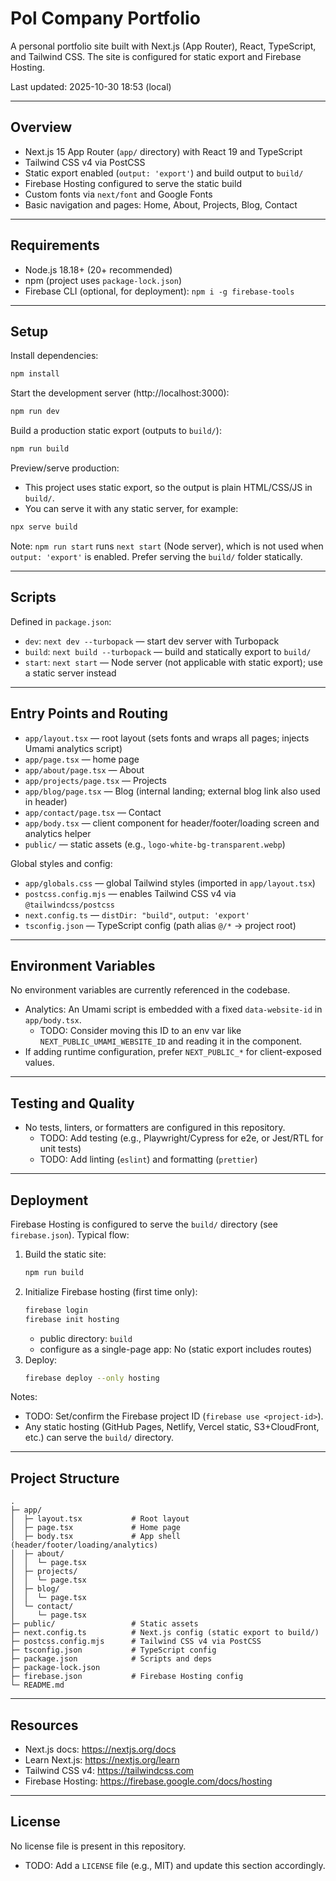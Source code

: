 # Pol Company Portfolio

A personal portfolio site built with Next.js (App Router), React, TypeScript, and Tailwind CSS. The site is configured for static export and Firebase Hosting.

Last updated: 2025-10-30 18:53 (local)

---

## Overview

- Next.js 15 App Router (`app/` directory) with React 19 and TypeScript
- Tailwind CSS v4 via PostCSS
- Static export enabled (`output: 'export'`) and build output to `build/`
- Firebase Hosting configured to serve the static build
- Custom fonts via `next/font` and Google Fonts
- Basic navigation and pages: Home, About, Projects, Blog, Contact

---

## Requirements

- Node.js 18.18+ (20+ recommended)
- npm (project uses `package-lock.json`)
- Firebase CLI (optional, for deployment): `npm i -g firebase-tools`

---

## Setup

Install dependencies:

```bash
npm install
```

Start the development server (http://localhost:3000):

```bash
npm run dev
```

Build a production static export (outputs to `build/`):

```bash
npm run build
```

Preview/serve production:

- This project uses static export, so the output is plain HTML/CSS/JS in `build/`.
- You can serve it with any static server, for example:

```bash
npx serve build
```

Note: `npm run start` runs `next start` (Node server), which is not used when `output: 'export'` is enabled. Prefer serving the `build/` folder statically.

---

## Scripts

Defined in `package.json`:

- `dev`: `next dev --turbopack` — start dev server with Turbopack
- `build`: `next build --turbopack` — build and statically export to `build/`
- `start`: `next start` — Node server (not applicable with static export); use a static server instead

---

## Entry Points and Routing

- `app/layout.tsx` — root layout (sets fonts and wraps all pages; injects Umami analytics script)
- `app/page.tsx` — home page
- `app/about/page.tsx` — About
- `app/projects/page.tsx` — Projects
- `app/blog/page.tsx` — Blog (internal landing; external blog link also used in header)
- `app/contact/page.tsx` — Contact
- `app/body.tsx` — client component for header/footer/loading screen and analytics helper
- `public/` — static assets (e.g., `logo-white-bg-transparent.webp`)

Global styles and config:

- `app/globals.css` — global Tailwind styles (imported in `app/layout.tsx`)
- `postcss.config.mjs` — enables Tailwind CSS v4 via `@tailwindcss/postcss`
- `next.config.ts` — `distDir: "build"`, `output: 'export'`
- `tsconfig.json` — TypeScript config (path alias `@/*` → project root)

---

## Environment Variables

No environment variables are currently referenced in the codebase.

- Analytics: An Umami script is embedded with a fixed `data-website-id` in `app/body.tsx`.
  - TODO: Consider moving this ID to an env var like `NEXT_PUBLIC_UMAMI_WEBSITE_ID` and reading it in the component.
- If adding runtime configuration, prefer `NEXT_PUBLIC_*` for client-exposed values.

---

## Testing and Quality

- No tests, linters, or formatters are configured in this repository.
  - TODO: Add testing (e.g., Playwright/Cypress for e2e, or Jest/RTL for unit tests)
  - TODO: Add linting (`eslint`) and formatting (`prettier`)

---

## Deployment

Firebase Hosting is configured to serve the `build/` directory (see `firebase.json`). Typical flow:

1. Build the static site:
   ```bash
   npm run build
   ```
2. Initialize Firebase hosting (first time only):
   ```bash
   firebase login
   firebase init hosting
   ```
   - public directory: `build`
   - configure as a single-page app: No (static export includes routes)
3. Deploy:
   ```bash
   firebase deploy --only hosting
   ```

Notes:
- TODO: Set/confirm the Firebase project ID (`firebase use <project-id>`).
- Any static hosting (GitHub Pages, Netlify, Vercel static, S3+CloudFront, etc.) can serve the `build/` directory.

---

## Project Structure

```
.
├─ app/
│  ├─ layout.tsx           # Root layout
│  ├─ page.tsx             # Home page
│  ├─ body.tsx             # App shell (header/footer/loading/analytics)
│  ├─ about/
│  │  └─ page.tsx
│  ├─ projects/
│  │  └─ page.tsx
│  ├─ blog/
│  │  └─ page.tsx
│  └─ contact/
│     └─ page.tsx
├─ public/                 # Static assets
├─ next.config.ts          # Next.js config (static export to build/)
├─ postcss.config.mjs      # Tailwind CSS v4 via PostCSS
├─ tsconfig.json           # TypeScript config
├─ package.json            # Scripts and deps
├─ package-lock.json
├─ firebase.json           # Firebase Hosting config
└─ README.md
```

---

## Resources

- Next.js docs: https://nextjs.org/docs
- Learn Next.js: https://nextjs.org/learn
- Tailwind CSS v4: https://tailwindcss.com
- Firebase Hosting: https://firebase.google.com/docs/hosting

---

## License

No license file is present in this repository.
- TODO: Add a `LICENSE` file (e.g., MIT) and update this section accordingly.

